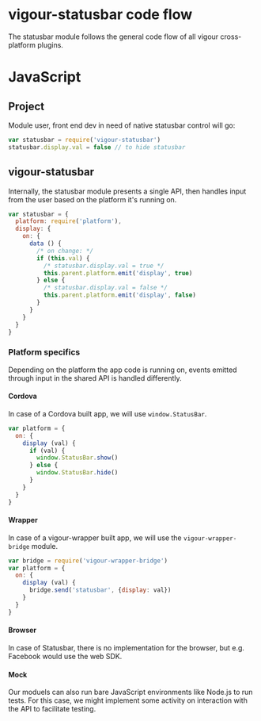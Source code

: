 # vigour-statusbar code flow

The statusbar module follows the general code flow of all vigour cross-platform plugins.

# JavaScript

## Project
Module user, front end dev in need of native statusbar control will go:
```JavaScript
var statusbar = require('vigour-statusbar')
statusbar.display.val = false // to hide statusbar
```

## vigour-statusbar
Internally, the statusbar module presents a single API, then handles input from the user based on the platform it's running on.
```JavaScript
var statusbar = {
  platform: require('platform'),
  display: {
    on: {
      data () {
        /* on change: */
        if (this.val) {
          /* statusbar.display.val = true */
          this.parent.platform.emit('display', true)
        } else {
          /* statusbar.display.val = false */
          this.parent.platform.emit('display', false)
        }
      }
    }
  }
}
```

### Platform specifics
Depending on the platform the app code is running on, events emitted through input in the shared API is handled differently.

#### Cordova
In case of a Cordova built app, we will use `window.StatusBar`.
```JavaScript
var platform = {
  on: {
    display (val) {
      if (val) {
        window.StatusBar.show()
      } else {
        window.StatusBar.hide()
      }
    }
  }
}
```
#### Wrapper
In case of a vigour-wrapper built app, we will use the `vigour-wrapper-bridge` module.
```JavaScript
var bridge = require('vigour-wrapper-bridge')
var platform = {
  on: {
    display (val) {
      bridge.send('statusbar', {display: val})
    }
  }
}
```
#### Browser
In case of Statusbar, there is no implementation for the browser, but e.g. Facebook would use the web SDK.

#### Mock
Our moduels can also run bare JavaScript environments like Node.js to run tests. For this case, we might implement some activity on interaction with the API to facilitate testing.
